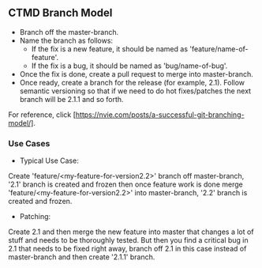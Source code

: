 ## CTMD Branch Model

* Branch off the master-branch.
* Name the branch as follows:
	* If the fix is a new feature, it should be named as 'feature/name-of-feature'.
	* If the fix is a bug, it should be named as 'bug/name-of-bug'.
* Once the fix is done, create a pull request to merge into master-branch.
* Once ready, create a branch for the release (for example, 2.1). Follow semantic versioning so that if we need to do hot fixes/patches the next branch will be 2.1.1 and so forth.

For reference, click [https://nvie.com/posts/a-successful-git-branching-model/].

### Use Cases

* Typical Use Case:

Create 'feature/<my-feature-for-version2.2>' branch off master-branch, '2.1' branch is created and frozen then once feature work is done merge 'feature/<my-feature-for-version2.2>' into master-branch, '2.2' branch is created and frozen.

* Patching:

Create 2.1 and then merge the new feature into master that changes a lot of stuff and needs to be thoroughly tested. But then you find a critical bug in 2.1 that needs to be fixed right away, branch off 2.1 in this case instead of master-branch and then create '2.1.1' branch.
